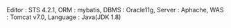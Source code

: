 Editor : STS 4.2.1, 
ORM : mybatis,
DBMS : Oracle11g,
Server : Aphache,
WAS : Tomcat v7.0,
Language : Java(JDK 1.8)
